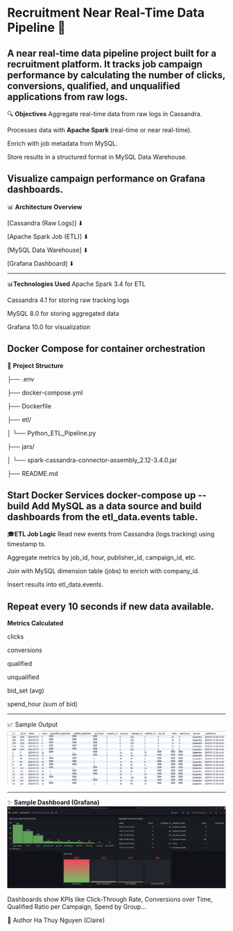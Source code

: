 # **Recruitment Near Real-Time Data Pipeline** 🚀

A near real-time data pipeline project built for a recruitment platform. It tracks job campaign performance by calculating the number of clicks, conversions, qualified, and unqualified applications from raw logs.
---
🔍 **Objectives**
Aggregate real-time data from raw logs in Cassandra.

Processes data with **Apache Spark** (real-time or near real-time).

Enrich with job metadata from MySQL.

Store results in a structured format in MySQL Data Warehouse.

Visualize campaign performance on Grafana dashboards.
---
📊 **Architecture Overview**

[Cassandra (Raw Logs)]
        ⬇
        
[Apache Spark Job (ETL)]
        ⬇
        
[MySQL Data Warehouse]
        ⬇
        
[Grafana Dashboard]
        ⬇

---
📊**Technologies Used**
Apache Spark 3.4 for ETL

Cassandra 4.1 for storing raw tracking logs

MySQL 8.0 for storing aggregated data

Grafana 10.0 for visualization

Docker Compose for container orchestration
---
📂 **Project Structure**


├── .env

├── docker-compose.yml

├── Dockerfile

├── etl/

│   └── Python_ETL_Pipeline.py

├── jars/

│   └── spark-cassandra-connector-assembly_2.12-3.4.0.jar

├── README.md

Start Docker Services
docker-compose up --build
Add MySQL as a data source and build dashboards from the etl_data.events table.
---
🎓**ETL Job Logic**
Read new events from Cassandra (logs.tracking) using timestamp ts.

Aggregate metrics by job_id, hour, publisher_id, campaign_id, etc.

Join with MySQL dimension table (jobs) to enrich with company_id.

Insert results into etl_data.events.

Repeat every 10 seconds if new data available.
---
**Metrics Calculated**

clicks

conversions

qualified

unqualified

bid_set (avg)

spend_hour (sum of bid)

---
📈 Sample Output
![MySQL Output](docs/images/mysql_output.png)

---
✨ **Sample Dashboard (Grafana)**
![Grafana Dashboard](docs/images/dashboard_prj_recruit.png)



Dashboards show KPIs like Click-Through Rate, Conversions over Time, Qualified Ratio per Campaign, Spend by Group...

🚀 Author
Ha Thuy Nguyen (Claire)


